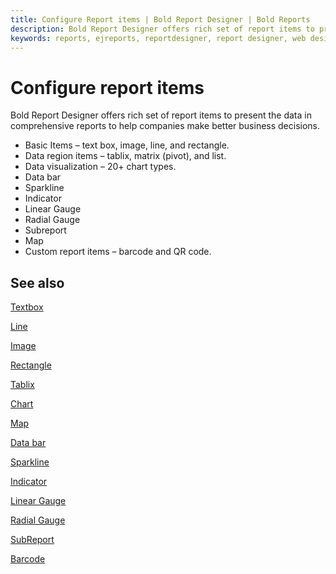 ```yaml
---
title: Configure Report items | Bold Report Designer | Bold Reports
description: Bold Report Designer offers rich set of report items to present the data in comprehensive reports to help companies make better business decisions.
keywords: reports, ejreports, reportdesigner, report designer, web designer, bold-reports reportdesigner, Overview, web designer
---
```


# Configure report items

Bold Report Designer offers rich set of report items to present the data in comprehensive reports to help companies make better business decisions.

* Basic Items – text box, image, line, and rectangle.
* Data region items – tablix, matrix (pivot), and list.
* Data visualization – 20+ chart types.
* Data bar
* Sparkline
* Indicator
* Linear Gauge
* Radial Gauge
* Subreport
* Map
* Custom report items – barcode and QR code.

## See also

[Textbox](/designer-guide/report-designer/report-items/textbox/)

[Line](/designer-guide/report-designer/report-items/line/)

[Image](/designer-guide/report-designer/report-items/image/)

[Rectangle](/designer-guide/report-designer/report-items/rectangle/)

[Tablix](/designer-guide/report-designer/report-items/tablix/)

[Chart](/designer-guide/report-designer/report-items/chart/)

[Map](/designer-guide/report-designer/report-items/map/)

[Data bar](/designer-guide/report-designer/report-items/data-bar/)

[Sparkline](/designer-guide/report-designer/report-items/sparkline/)

[Indicator](/designer-guide/report-designer/report-items/indicator/)

[Linear Gauge](/designer-guide/report-designer/report-items/gauge/linear-gauge/)

[Radial Gauge](/designer-guide/report-designer/report-items/gauge/radial-gauge/)

[SubReport](/designer-guide/report-designer/report-items/subreport/)

[Barcode](/designer-guide/report-designer/report-items/barcode/)